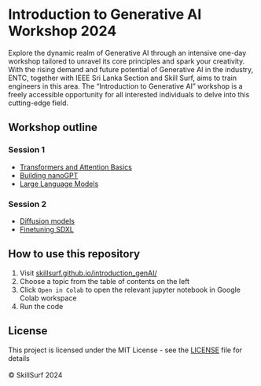 # Introduction to Generative AI Workshop 2024

Explore the dynamic realm of Generative AI through an intensive one-day workshop tailored to unravel its core principles and spark your creativity. With the rising demand and future potential of Generative AI in the industry, ENTC, together with IEEE Sri Lanka Section and Skill Surf, aims to train engineers in this area. The “Introduction to Generative AI” workshop is a freely accessible opportunity for all interested individuals to delve into this cutting-edge field.

## Workshop outline
### Session 1
- [Transformers and Attention Basics](https://github.com/SkillSurf/introduction_genAI/blob/main/slides/Attention%20Basics.pdf)
- [Building nanoGPT](https://github.com/SkillSurf/introduction_genAI/blob/main/slides/Attention%20Basics.pdf)
- [Large Language Models](https://github.com/SkillSurf/introduction_genAI/blob/main/slides/LLMs.pdf)
### Session 2
- [Diffusion models](https://github.com/SkillSurf/introduction_genAI/blob/main/slides/GenAI_June_2024.pdf)
- [Finetuning SDXL](https://github.com/SkillSurf/introduction_genAI/blob/main/slides/finetuning%20SDXL.pdf)

## How to use this repository
1. Visit [skillsurf.github.io/introduction_genAI/](https://skillsurf.github.io/introduction_genAI/intro.html)
2. Choose a topic from the table of contents on the left
3. Click `Open in Colab` to open the relevant jupyter notebook in Google Colab workspace
4. Run the code

## License
This project is licensed under the MIT License - see the [LICENSE](https://github.com/SkillSurf/introduction_genAI/blob/main/LICENSE) file for details
<br />
<br />
© SkillSurf 2024
